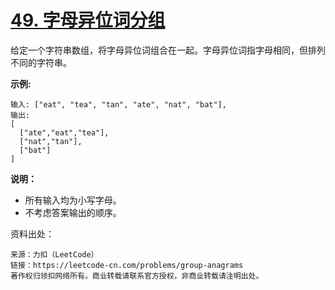 # [49. 字母异位词分组](https://leetcode-cn.com/problems/group-anagrams/)

给定一个字符串数组，将字母异位词组合在一起。字母异位词指字母相同，但排列不同的字符串。

**示例:**

```
输入: ["eat", "tea", "tan", "ate", "nat", "bat"],
输出:
[
  ["ate","eat","tea"],
  ["nat","tan"],
  ["bat"]
]
```

**说明：**

- 所有输入均为小写字母。
- 不考虑答案输出的顺序。



资料出处：

```
来源：力扣（LeetCode）
链接：https://leetcode-cn.com/problems/group-anagrams
著作权归领扣网络所有。商业转载请联系官方授权，非商业转载请注明出处。
```

